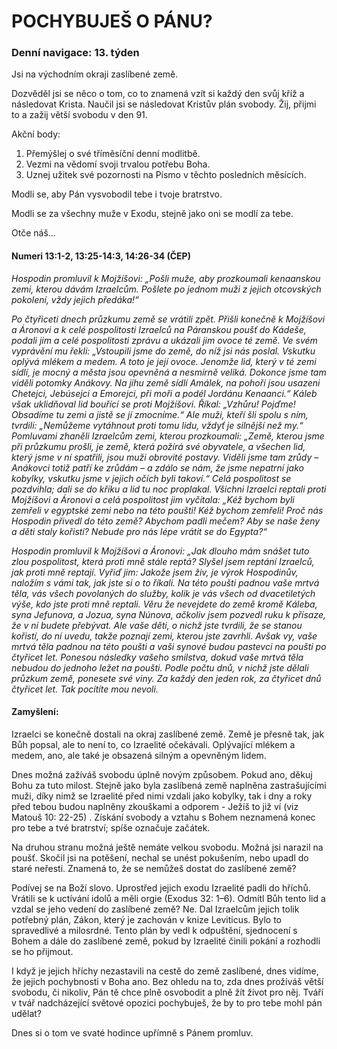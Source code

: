 # POCHYBUJEŠ O PÁNU?

### Denní navigace: 13. týden

Jsi na východním okraji zaslíbené země.

Dozvěděl jsi se něco o tom, co to znamená vzít si každý den svůj kříž a následovat Krista. Naučil jsi se následovat Kristův plán svobody. Žij, přijmi to a zažij větší svobodu v den 91.

Akční body:
1. Přemýšlej o své tříměsíční denní modlitbě.
2. Vezmi na vědomí svoji trvalou potřebu Boha.
3. Uznej užitek své pozornosti na Písmo v těchto posledních měsících.

Modli se, aby Pán vysvobodil tebe i tvoje bratrstvo.

Modli se za všechny muže v Exodu, stejně jako oni se modlí za tebe.

Otče náš...

#### Numeri 13:1-2, 13:25-14:3, 14:26-34 (ČEP)
*Hospodin promluvil k Mojžíšovi: „Pošli muže, aby prozkoumali kenaanskou zemi, kterou dávám Izraelcům. Pošlete po jednom muži z jejich otcovských pokolení, vždy jejich předáka!“*

*Po čtyřiceti dnech průzkumu země se vrátili zpět. Přišli konečně k Mojžíšovi a Áronovi a k celé pospolitosti Izraelců na Páranskou poušť do Kádeše, podali jim a celé pospolitosti zprávu a ukázali jim ovoce té země. Ve svém vyprávění mu řekli: „Vstoupili jsme do země, do níž jsi nás poslal. Vskutku oplývá mlékem a medem. A toto je její ovoce. Jenomže lid, který v té zemi sídlí, je mocný a města jsou opevněná a nesmírně veliká. Dokonce jsme tam viděli potomky Anákovy. Na jihu země sídlí Amálek, na pohoří jsou usazeni Chetejci, Jebúsejci a Emorejci, při moři a podél Jordánu Kenaanci.“ Káleb však uklidňoval lid bouřící se proti Mojžíšovi. Říkal: „Vzhůru! Pojďme! Obsadíme tu zemi a jistě se jí zmocníme.“ Ale muži, kteří šli spolu s ním, tvrdili: „Nemůžeme vytáhnout proti tomu lidu, vždyť je silnější než my.“ Pomluvami zhaněli Izraelcům zemi, kterou prozkoumali: „Země, kterou jsme při průzkumu prošli, je země, která požírá své obyvatele, a všechen lid, který jsme v ní spatřili, jsou muži obrovité postavy. Viděli jsme tam zrůdy – Anákovci totiž patří ke zrůdám – a zdálo se nám, že jsme nepatrní jako kobylky, vskutku jsme v jejich očích byli takoví.“ Celá pospolitost se pozdvihla; dali se do křiku a lid tu noc proplakal. Všichni Izraelci reptali proti Mojžíšovi a Áronovi a celá pospolitost jim vyčítala: „Kéž bychom byli zemřeli v egyptské zemi nebo na této poušti! Kéž bychom zemřeli! Proč nás Hospodin přivedl do této země? Abychom padli mečem? Aby se naše ženy a děti staly kořistí? Nebude pro nás lépe vrátit se do Egypta?“*

*Hospodin promluvil k Mojžíšovi a Áronovi: „Jak dlouho mám snášet tuto zlou pospolitost, která proti mně stále reptá? Slyšel jsem reptání Izraelců, jak proti mně reptají. Vyřiď jim: Jakože jsem živ, je výrok Hospodinův, naložím s vámi tak, jak jste si o to říkali. Na této poušti padnou vaše mrtvá těla, vás všech povolaných do služby, kolik je vás všech od dvacetiletých výše, kdo jste proti mně reptali. Věru že nevejdete do země kromě Káleba, syna Jefunova, a Jozua, syna Núnova, ačkoliv jsem pozvedl ruku k přísaze, že v ní budete přebývat. Ale vaše děti, o nichž jste tvrdili, že se stanou kořistí, do ní uvedu, takže poznají zemi, kterou jste zavrhli. Avšak vy, vaše mrtvá těla padnou na této poušti a vaši synové budou pastevci na poušti po čtyřicet let. Ponesou následky vašeho smilstva, dokud vaše mrtvá těla nebudou do jednoho ležet na poušti. Podle počtu dnů, v nichž jste dělali průzkum země, ponesete své viny. Za každý den jeden rok, za čtyřicet dnů čtyřicet let. Tak pocítíte mou nevoli.*  

#### Zamyšlení:
Izraelci se konečně dostali na okraj zaslíbené země. Země je přesně tak, jak Bůh popsal, ale to není to, co Izraelité očekávali. Oplývající mlékem a medem, ano, ale také je obsazená silným a opevněným lidem.

Dnes možná zažíváš svobodu úplně novým způsobem. Pokud ano, děkuj Bohu za tuto milost. Stejně jako byla zaslíbená země naplněna zastrašujícími muži, díky nimž se Izraelité před nimi vzdali jako kobylky, tak i dny a roky před tebou budou naplněny zkouškami a odporem - Ježíš to již ví (viz Matouš 10: 22-25) . Získání svobody a vztahu s Bohem neznamená konec pro tebe a tvé bratrství; spíše označuje začátek.

Na druhou stranu možná ještě nemáte velkou svobodu. Možná jsi narazil na poušť. Skočil jsi na potěšení, nechal se unést pokušením, nebo upadl do staré neřesti. Znamená to, že se nemůžeš dostat do zaslíbené země?

Podívej se na Boží slovo. Uprostřed jejich exodu Izraelité padli do hříchů. Vrátili se k uctívání idolů a měli orgie (Exodus 32: 1–6). Odmítl Bůh tento lid a vzdal se jeho vedení do zaslíbené země? Ne. Dal Izraelcům jejich tolik potřebný plán, Zákon, který je zachován v knize Leviticus. Bylo to spravedlivé a milosrdné. Tento plán by vedl k odpuštění, sjednocení s Bohem a dále do zaslíbené země, pokud by Izraelité činili pokání a rozhodli se ho přijmout.

I když je jejich hříchy nezastavili na cestě do země zaslíbené, dnes vidíme, že jejich pochybnosti v Boha ano. Bez ohledu na to, zda dnes prožíváš větší svobodu, či nikoliv, Pán tě chce plně osvobodit a plně žít život pro něj. Tváří v tvář nadcházející světové opozici pochybuješ, že by to pro tebe mohl pán udělat?

Dnes si o tom ve svaté hodince upřímně s Pánem promluv.

